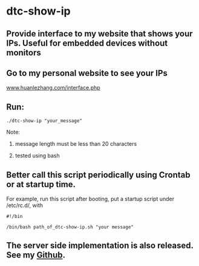 # dtc-show-ip

## Provide interface to my website that shows your IPs. Useful for embedded devices without monitors

## Go to my personal website to see your IPs
www.huanlezhang.com/interface.php

## Run:
```
./dtc-show-ip "your_message"
```
Note: 

1. message length must be less than 20 characters
	
2. tested using bash

## Better call this script periodically using Crontab or at startup time.

For example, run this script after booting, put a startup script under /etc/rc.d/, with 

```
#!/bin

/bin/bash path_of_dtc-show-ip.sh "your message"
```
## The server side implementation is also released. See my [Github](https://github.com/dtczhl/Personal-website).
